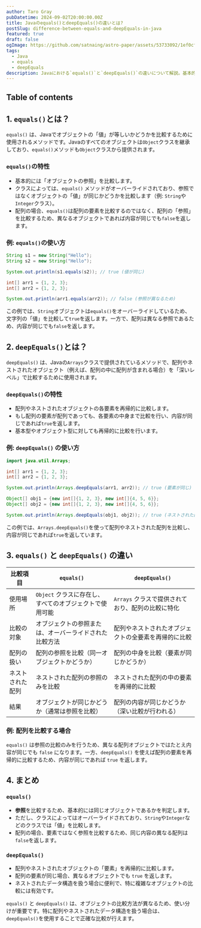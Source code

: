 ```yaml
---
author: Taro Gray
pubDatetime: 2024-09-02T20:00:00.00Z
title: Javaのequals()とdeepEquals()の違いとは?
postSlug: difference-between-equals-and-deepEquals-in-java
featured: true
draft: false
ogImage: https://github.com/satnaing/astro-paper/assets/53733092/1ef0cf03-8137-4d67-ac81-84a032119e3a
tags:
  - Java
  - equals
  - deepEquals
description: Javaにおける`equals()`と`deepEquals()`の違いについて解説。基本的なオブジェクトの比較方法や、ネストされた配列の比較など、それぞれのメソッドの使いどころを紹介します。
---
```


## Table of contents

## 1. `equals()`とは？

`equals()` は、Javaでオブジェクトの「値」が等しいかどうかを比較するために使用されるメソッドです。Javaのすべてのオブジェクトは`Object`クラスを継承しており、`equals()`メソッドも`Object`クラスから提供されます。

### `equals()`の特性

- 基本的には「オブジェクトの参照」を比較します。
- クラスによっては、`equals()` メソッドがオーバーライドされており、参照ではなくオブジェクトの「値」が同じかどうかを比較します（例: `String`や`Integer`クラス）。
- 配列の場合、`equals()`は配列の要素を比較するのではなく、配列の「参照」を比較するため、異なるオブジェクトであれば内容が同じでも`false`を返します。

### 例: `equals()`の使い方

```java
String s1 = new String("Hello");
String s2 = new String("Hello");

System.out.println(s1.equals(s2)); // true (値が同じ)

int[] arr1 = {1, 2, 3};
int[] arr2 = {1, 2, 3};

System.out.println(arr1.equals(arr2)); // false (参照が異なるため)
```

この例では、`String`オブジェクトは`equals()`をオーバーライドしているため、文字列の「値」を比較して`true`を返します。一方で、配列は異なる参照であるため、内容が同じでも`false`を返します。

## 2. `deepEquals()`とは？

`deepEquals()` は、Javaの`Arrays`クラスで提供されているメソッドで、配列やネストされたオブジェクト（例えば、配列の中に配列が含まれる場合）を「深いレベル」で比較するために使用されます。

### `deepEquals()`の特性

- 配列やネストされたオブジェクトの各要素を再帰的に比較します。
- もし配列の要素が配列であっても、各要素の中身まで比較を行い、内容が同じであれば`true`を返します。
- 基本型やオブジェクト型に対しても再帰的に比較を行います。

### 例: `deepEquals()` の使い方

```java
import java.util.Arrays;

int[] arr1 = {1, 2, 3};
int[] arr2 = {1, 2, 3};

System.out.println(Arrays.deepEquals(arr1, arr2)); // true (要素が同じ)

Object[] obj1 = {new int[]{1, 2, 3}, new int[]{4, 5, 6}};
Object[] obj2 = {new int[]{1, 2, 3}, new int[]{4, 5, 6}};

System.out.println(Arrays.deepEquals(obj1, obj2)); // true (ネストされた配列も比較)
```

この例では、`Arrays.deepEquals()`を使って配列やネストされた配列を比較し、内容が同じであれば`true`を返しています。

## 3. `equals()` と `deepEquals()` の違い

| 比較項目         | `equals()`                                              | `deepEquals()`                                       |
| ---------------- | ------------------------------------------------------- | ---------------------------------------------------- |
| 使用場所         | `Object` クラスに存在し、すべてのオブジェクトで使用可能 | `Arrays` クラスで提供されており、配列の比較に特化    |
| 比較の対象       | オブジェクトの参照または、オーバーライドされた比較方法  | 配列やネストされたオブジェクトの全要素を再帰的に比較 |
| 配列の扱い       | 配列の参照を比較（同一オブジェクトかどうか）            | 配列の中身を比較（要素が同じかどうか）               |
| ネストされた配列 | ネストされた配列の参照のみを比較                        | ネストされた配列の中の要素を再帰的に比較             |
| 結果             | オブジェクトが同じかどうか（通常は参照を比較）          | 配列の内容が同じかどうか（深い比較が行われる）       |

### 例: 配列を比較する場合

`equals()` は参照の比較のみを行うため、異なる配列オブジェクトではたとえ内容が同じでも `false` になります。一方、`deepEquals()` を使えば配列の要素を再帰的に比較するため、内容が同じであれば `true` を返します。

## 4. まとめ

### `equals()`

- **参照**を比較するため、基本的には同じオブジェクトであるかを判定します。
- ただし、クラスによってはオーバーライドされており、`String`や`Integer`などのクラスでは「値」を比較します。
- 配列の場合、要素ではなく参照を比較するため、同じ内容の異なる配列は`false`を返します。

### `deepEquals()`

- 配列やネストされたオブジェクトの「要素」を再帰的に比較します。
- 配列の要素が同じ場合、異なるオブジェクトでも `true` を返します。
- ネストされたデータ構造を扱う場合に便利で、特に複雑なオブジェクトの比較には有効です。

`equals()` と `deepEquals()` は、オブジェクトの比較方法が異なるため、使い分けが重要です。特に配列やネストされたデータ構造を扱う場合は、`deepEquals()`を使用することで正確な比較が行えます。

